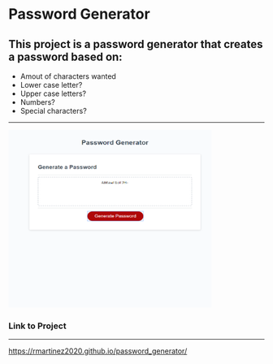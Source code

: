 # Password Generator

This project is a password generator that creates a password based on:
---
- Amout of characters wanted
- Lower case letter?
- Upper case letters?
- Numbers?
- Special characters?

---

<img src="passwordGenScreenShot.png" alt="Password Generator Screenshot" height="350" width="400" />

### Link to Project
---
https://rmartinez2020.github.io/password_generator/





